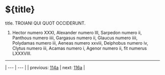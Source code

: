 # ${title}

title. TROIANI QUI QUOT OCCIDERUNT.



1. Hector numero ⅩⅩⅩⅠ, Alexander numero Ⅲ, Sarpedon numero ii, Panthous numero iiii, Gargasus numero ii, Glaucus numero iiii, Polydamas numero iii, Aeneas numero xxviii, Deiphobus numero iv, Clytus numero iii, Acamas numero i, Agenor numero ii, fit numerus ⅬⅩⅩⅩⅧ.



---

| --- | --- |
| previous: [114a](../114a/) | next: [116a](../116a/) |